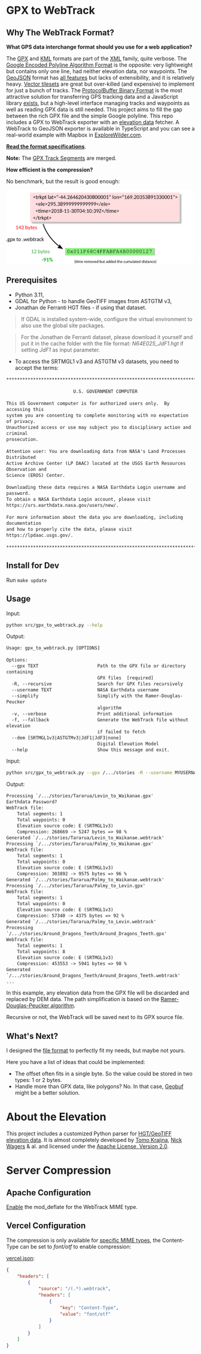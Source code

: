 # GPX to WebTrack

## Why The WebTrack Format?

**What GPS data interchange format should you use for a web application?**

The [GPX](https://en.wikipedia.org/wiki/GPS_Exchange_Format "GPS Exchange Format") and [KML](https://en.wikipedia.org/wiki/Keyhole_Markup_Language "Keyhole Markup Language") formats are part of the [XML](https://en.wikipedia.org/wiki/XML "Extensible Markup Language") family, quite verbose. The [Google Encoded Polyline Algorithm Format](https://developers.google.com/maps/documentation/utilities/polylinealgorithm "Polyline Format") is the opposite: very lightweight but contains only one line, had neither elevation data, nor waypoints. The [GeoJSON](https://en.wikipedia.org/wiki/GeoJSON "GeoJSON Format") format has [all features](https://tools.ietf.org/html/rfc7946#section-3.1.1 "The GeoJSON Format Spec") but lacks of extensibility, and it is relatively heavy. [Vector tilesets](https://docs.mapbox.com/help/glossary/tileset/#vector-tilesets "Vector tilesets definition") are great but over-killed (and expensive) to implement for just a bunch of tracks. The [ProtocolBuffer Binary Format](https://github.com/protocolbuffers/protobuf/) is the most attractive solution for transferring GPS tracking data and a JavaScript library [exists](https://github.com/mapbox/pbf "JavaScript library for the Google Protobuf"), but a high-level interface managing tracks and waypoints as well as reading GPX data is still needed. This project aims to fill the gap between the rich GPX file and the simple Google polyline. This repo includes a GPX to WebTrack exporter with an [elevation data](DEM.md) fetcher. A WebTrack to GeoJSON exporter is available in TypeScript and you can see a real-world example with Mapbox in [ExploreWilder.com](https://explorewilder.com).

**[Read the format specifications](SPEC.md)**.

**Note:** The [GPX Track Segments](https://www.topografix.com/GPX/1/1/#type_trksegType "GPX <trkseg/> definition") are merged.

**How efficient is the compression?**

No benchmark, but the result is good enough:

![Basic Perf Overview](./man/basic_perf_overview.png)

## Prerequisites

* Python 3.11,
* GDAL for Python - to handle GeoTIFF images from ASTGTM v3,
* Jonathan de Ferranti HGT files - if using that dataset.

> If GDAL is installed system-wide, configure the virtual environment to also use the global site packages.

> For the Jonathan de Ferranti dataset, please download it yourself and put it in the cache folder with the file format: *N64E025_JdF1.hgt* if setting *JdF1* as input parameter.

* To access the SRTMGL1 v3 and ASTGTM v3 datasets, you need to accept the terms:

```
********************************************************************************

                         U.S. GOVERNMENT COMPUTER

This US Government computer is for authorized users only.  By accessing this
system you are consenting to complete monitoring with no expectation of privacy.
Unauthorized access or use may subject you to disciplinary action and criminal
prosecution.

Attention user: You are downloading data from NASA's Land Processes Distributed
Active Archive Center (LP DAAC) located at the USGS Earth Resources Observation and
Science (EROS) Center.

Downloading these data requires a NASA Earthdata Login username and password.
To obtain a NASA Earthdata Login account, please visit
https://urs.earthdata.nasa.gov/users/new/.

For more information about the data you are downloading, including documentation
and how to properly cite the data, please visit https://lpdaac.usgs.gov/.

********************************************************************************
```

## Install for Dev

Run `make update`

## Usage

Input:
```sh
python src/gpx_to_webtrack.py --help
```

Output:
```
Usage: gpx_to_webtrack.py [OPTIONS]

Options:
  --gpx TEXT                      Path to the GPX file or directory containing
                                  GPX files  [required]
  -R, --recursive                 Search for GPX files recursively
  --username TEXT                 NASA Earthdata username
  --simplify                      Simplify with the Ramer-Douglas-Peucker
                                  algorithm
  -v, --verbose                   Print additional information
  -f, --fallback                  Generate the WebTrack file without elevation
                                  if failed to fetch
  --dem [SRTMGL1v3|ASTGTMv3|JdF1|JdF3|none]
                                  Digital Elevation Model
  --help                          Show this message and exit.
```

Input:
```sh
python src/gpx_to_webtrack.py --gpx /.../stories -R --username MYUSERNAME --simplify --verbose --dem SRTMGL1v3
```

Output:
```
Processing `/.../stories/Tararua/Levin_to_Waikanae.gpx'
Earthdata Password? 
WebTrack file:
	Total segments: 1
	Total waypoints: 0
	Elevation source code: E (SRTMGL1v3)
	Compression: 268669 -> 5247 bytes => 98 %
Generated `/.../stories/Tararua/Levin_to_Waikanae.webtrack'
Processing `/.../stories/Tararua/Palmy_to_Waikanae.gpx'
WebTrack file:
	Total segments: 1
	Total waypoints: 0
	Elevation source code: E (SRTMGL1v3)
	Compression: 303892 -> 9575 bytes => 96 %
Generated `/.../stories/Tararua/Palmy_to_Waikanae.webtrack'
Processing `/.../stories/Tararua/Palmy_to_Levin.gpx'
WebTrack file:
	Total segments: 1
	Total waypoints: 0
	Elevation source code: E (SRTMGL1v3)
	Compression: 57340 -> 4375 bytes => 92 %
Generated `/.../stories/Tararua/Palmy_to_Levin.webtrack'
Processing `/.../stories/Around_Dragons_Teeth/Around_Dragons_Teeth.gpx'
WebTrack file:
	Total segments: 1
	Total waypoints: 8
	Elevation source code: E (SRTMGL1v3)
	Compression: 453553 -> 5941 bytes => 98 %
Generated `/.../stories/Around_Dragons_Teeth/Around_Dragons_Teeth.webtrack'
...
```

In this example, any elevation data from the GPX file will be discarded and replaced by DEM data. The path simplification is based on the [Ramer-Douglas-Peucker algorithm](https://en.wikipedia.org/wiki/Ramer%E2%80%93Douglas%E2%80%93Peucker_algorithm).

Recursive or not, the WebTrack will be saved next to its GPX source file.

## What's Next?

I designed the [file format](SPEC.md) to perfectly fit my needs, but maybe not yours.

Here you have a list of ideas that could be implemented:

- The offset often fits in a single byte. So the value could be stored in two types: 1 or 2 bytes.
- Handle more than GPX data, like polygons? No. In that case, [Geobuf](https://github.com/mapbox/geobuf) might be a better solution.

# About the Elevation

This project includes a customized Python parser for [HGT/GeoTIFF elevation data](DEM.md). It is almost completely developed by [Tomo Krajina](http://github.com/tkrajina), [Nick Wagers](https://github.com/nawagers) & al. and licensed under the [Apache License, Version 2.0](http://www.apache.org/licenses/LICENSE-2.0).

# Server Compression

## Apache Configuration

[Enable](./man/mod_deflate.md "Enable Apache mod_deflate With cPanel") the mod_deflate for the WebTrack MIME type.

## Vercel Configuration

The compression is only available for [specific MIME types](https://vercel.com/docs/concepts/edge-network/compression#mime-types--compress), the Content-Type can be set to *font/otf* to enable compression:

[vercel.json](https://vercel.com/docs/cli#project-configuration/headers):
```json
{
    "headers": [
        {
            "source": "/(.*).webtrack",
            "headers": [
                {
                    "key": "Content-Type",
                    "value": "font/otf"
                }
            ]
        }
    ]
}
```
